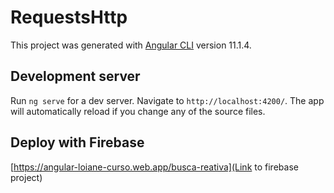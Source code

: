 # RequestsHttp

This project was generated with [Angular CLI](https://github.com/angular/angular-cli) version 11.1.4.

## Development server

Run `ng serve` for a dev server. Navigate to `http://localhost:4200/`. The app will automatically reload if you change any of the source files.

## Deploy with Firebase
[https://angular-loiane-curso.web.app/busca-reativa](Link to firebase project)
